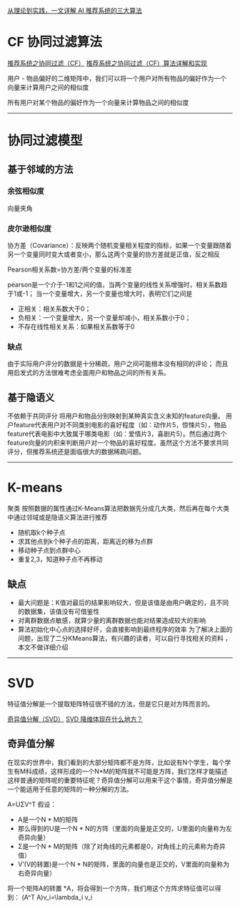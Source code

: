 

[从理论到实践，一文详解 AI 推荐系统的三大算法](https://www.leiphone.com/news/201705/Gz6UinRrVKn0LLTe.html)

# CF 协同过滤算法
[推荐系统之协同过滤（CF）](http://lib.csdn.net/article/machinelearning/48966)
[推荐系统之协同过滤（CF）算法详解和实现](https://www.cnblogs.com/maybe2030/p/4636341.html)


用户 - 物品偏好的二维矩阵中，我们可以将一个用户对所有物品的偏好作为一个向量来计算用户之间的相似度

所有用户对某个物品的偏好作为一个向量来计算物品之间的相似度


---
# 协同过滤模型
## 基于邻域的方法
### 余弦相似度
向量夹角

### 皮尔逊相似度
协方差（Covariance）：反映两个随机变量相关程度的指标，如果一个变量跟随着另一个变量同时变大或者变小，那么这两个变量的协方差就是正值，反之相反

Pearson相关系数=协方差/两个变量的标准差

pearson是一个介于-1和1之间的值，当两个变量的线性关系增强时，相关系数趋于1或-1；
当一个变量增大，另一个变量也增大时，表明它们之间是
* 正相关：相关系数大于0；
* 负相关：一个变量增大，另一个变量却减小，相关系数小于0；
* 不存在线性相关关系：如果相关系数等于0

### 缺点
由于实际用户评分的数据是十分稀疏，用户之间可能根本没有相同的评论；
而且用启发式的方法很难考虑全面用户和物品之间的所有关系。


## 基于隐语义
不依赖于共同评分
将用户和物品分别映射到某种真实含义未知的feature向量。
用户feature代表用户对不同类别电影的喜好程度（如：动作片5，惊悚片5），物品feature代表电影中大致属于哪类电影（如：爱情片3，喜剧片5）。然后通过两个feature向量的内积来判断用户对一个物品的喜好程度。虽然这个方法不要求共同评分，但推荐系统还是面临很大的数据稀疏问题。



---
# K-means
聚类
按照数据的属性通过K-Means算法把数据先分成几大类，然后再在每个大类中通过邻域或是隐语义算法进行推荐

* 随机取k个种子点
* 求其他点到k个种子点的距离，距离近的移为点群
* 移动种子点到点群中心
* 重复2,3，知道种子点不再移动

## 缺点
* 最大问题是：K值对最后的结果影响较大，但是该值是由用户确定的，且不同的数据集，该值没有可借鉴性 
* 对离群数据点敏感，就算少量的离群数据也能对结果造成较大的影响 
* 算法初始化中心点的选择好坏，会直接影响到最终程序的效率
为了解决上面的问题，出现了二分KMeans算法，有兴趣的读者，可以自行寻找相关的资料 ，本文不做详细介绍

---
# SVD
特征值分解是一个提取矩阵特征很不错的方法，但是它只是对方阵而言的。

[奇异值分解（SVD）](https://zhuanlan.zhihu.com/p/29846048)
[SVD 降维体现在什么地方？](https://www.zhihu.com/question/34143886)

## 奇异值分解
在现实的世界中，我们看到的大部分矩阵都不是方阵，比如说有N个学生，每个学生有M科成绩，这样形成的一个N*M的矩阵就不可能是方阵，我们怎样才能描述这样普通的矩阵呢的重要特征呢？奇异值分解可以用来干这个事情，奇异值分解是一个能适用于任意的矩阵的一种分解的方法。

A=UΣV^T
假设：
* A是一个N * M的矩阵
* 那么得到的U是一个N * N的方阵（里面的向量是正交的，U里面的向量称为左奇异向量）
* Σ是一个N * M的矩阵（除了对角线的元素都是0，对角线上的元素称为奇异值）
* V’(V的转置)是一个N * N的矩阵，里面的向量也是正交的，V里面的向量称为右奇异向量）

将一个矩阵A的转置 *A，将会得到一个方阵，我们用这个方阵求特征值可以得到： 
(A^T A)v_i=\lambda_i v_i



































